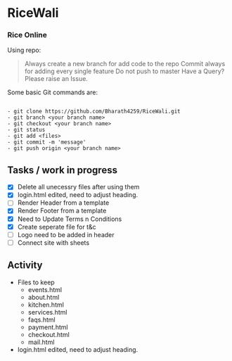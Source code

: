 # RiceWali
### Rice Online

Using repo:
> Always create a new branch for add code to the repo
> Commit always for adding every single feature
> Do not push to master
> Have a Query? Please raise an Issue.

Some basic Git commands are:
```

- git clone https://github.com/Bharath4259/RiceWali.git
- git branch <your branch name>
- git checkout <your branch name>
- git status
- git add <files>
- git commit -m 'message'
- git push origin <your branch name>
```



## Tasks / work in progress
- [x] Delete all unecessry files after using them
- [x] login.html edited, need to adjust heading.
- [ ] Render Header from a template
- [x] Render Footer from a template
- [x] Need to Update Terms n Conditions
- [x] Create seperate file for t&c 
- [ ] Logo need to be added in header
- [ ] Connect site with sheets 

## Activity
- Files to keep
    - events.html
    - about.html
    - kitchen.html
    - services.html
    - faqs.html
    - payment.html
    - checkout.html
    - mail.html
- login.html edited, need to adjust heading.